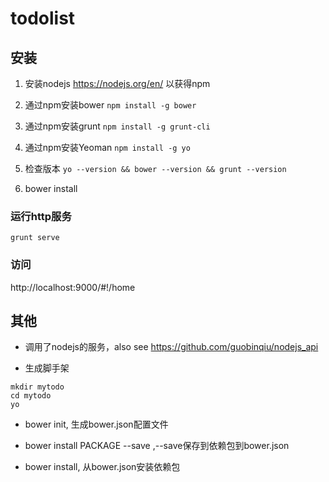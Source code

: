 # todolist

## 安装

1. 安装nodejs https://nodejs.org/en/ 以获得npm

2. 通过npm安装bower `npm install -g bower`

3. 通过npm安装grunt `npm install -g grunt-cli`

4. 通过npm安装Yeoman `npm install -g yo`

5. 检查版本 `yo --version && bower --version && grunt --version`

6. bower install

### 运行http服务

`grunt serve`

### 访问

http://localhost:9000/#!/home

## 其他

+ 调用了nodejs的服务，also see https://github.com/guobinqiu/nodejs_api

+ 生成脚手架

```
mkdir mytodo 
cd mytodo
yo
```
+ bower init, 生成bower.json配置文件

+ bower install PACKAGE --save  ,--save保存到依赖包到bower.json

+ bower install, 从bower.json安装依赖包
